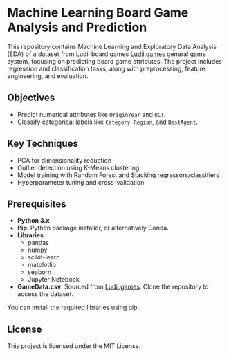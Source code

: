 # Machine Learning Board Game Analysis and Prediction 

This repository contains Machine Learning and Exploratory Data Analysis (EDA) of a dataset from Ludii board games [Ludii.games](https://ludii.games/) general game system, focusing on predicting board game attributes. 
The project includes regression and classification tasks, along with preprocessing, feature engineering, and evaluation.

## Objectives
- Predict numerical attributes like `OriginYear` and `UCT`.
- Classify categorical labels like `Category`, `Region`, and `BestAgent`.

## Key Techniques
- PCA for dimensionality reduction
- Outlier detection using K-Means clustering
- Model training with Random Forest and Stacking regressors/classifiers
- Hyperparameter tuning and cross-validation

## Prerequisites

- **Python 3.x**
- **Pip**: Python package installer, or alternatively Conda.
- **Libraries**:
  - pandas
  - numpy
  - scikit-learn
  - matplotlib
  - seaborn
  - Jupyter Notebook 
- **GameData.csv**: Sourced from [Ludii.games](https://ludii.games/). Clone the repository to access the dataset.
  
You can install the required libraries using pip.

## License
This project is licensed under the MIT License.
